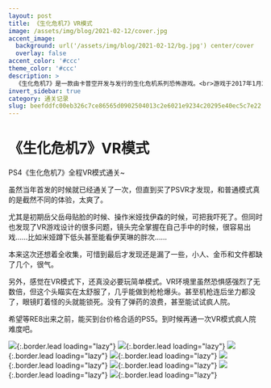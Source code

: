 ```yaml
---
layout: post
title: 《生化危机7》VR模式
image: /assets/img/blog/2021-02-12/cover.jpg
accent_image: 
  background: url('/assets/img/blog/2021-02-12/bg.jpg') center/cover
  overlay: false
accent_color: '#ccc'
theme_color: '#ccc'
description: >
  《生化危机7》是一款由卡普空开发与发行的生化危机系列恐怖游戏。<br>游戏于2017年1月24日登陆PlayStation 4、Xbox One和Microsoft Windows平台，日本于1月26日发售，云版本于2018年5月24日发行在任天堂Switch上。
invert_sidebar: true
category: 通关记录
slug: beefddfc00eb326c7ce86565d0902504013c2e6021e9234c20295e40ec5c7e22
---
```


# 《生化危机7》VR模式

PS4《生化危机7》全程VR模式通关~

虽然当年首发的时候就已经通关了一次，但直到买了PSVR才发现，和普通模式真的是截然不同的体验，太爽了。

尤其是初期岳父岳母贴脸的时候、操作米娅找伊森的时候，可把我吓死了。但同时也发现了VR游戏设计的很多问题，镜头完全掌握在自己手中的时候，很容易出戏……比如米娅蹲下低头甚至能看伊芙琳的胖次……

本来这次还想着全收集，可惜到最后才发现还是漏了一些，小人、金币和文件都缺了几个，很气。

另外，感觉在VR模式下，还真没必要玩简单模式。VR环境里虽然恐惧感强烈了无数倍，但这个头瞄实在太舒服了，几乎能做到枪枪爆头。甚至机枪连后坐力都没了，眼镜盯着怪的头就能锁死。没有了弹药的浪费，甚至能试试疯人院。

希望等RE8出来之前，能买到台价格合适的PS5。到时候再通一次VR模式疯人院难度吧。


![](/assets/img/blog/2021-02-12/1.jpg){:.border.lead loading="lazy"}
![](/assets/img/blog/2021-02-12/2.jpg){:.border.lead loading="lazy"}
![](/assets/img/blog/2021-02-12/3.jpg){:.border.lead loading="lazy"}
![](/assets/img/blog/2021-02-12/4.jpg){:.border.lead loading="lazy"}
![](/assets/img/blog/2021-02-12/5.jpg){:.border.lead loading="lazy"}
![](/assets/img/blog/2021-02-12/6.jpg){:.border.lead loading="lazy"}
![](/assets/img/blog/2021-02-12/7.jpg){:.border.lead loading="lazy"}
![](/assets/img/blog/2021-02-12/8.jpg){:.border.lead loading="lazy"}